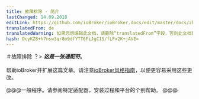 ```yaml
---
title: 故障排除 - 简介
lastChanged: 14.09.2018
editLink: https://github.com/ioBroker/ioBroker.docs/edit/master/docs/zh-cn/trouble/README.md
translatedFrom: de
translatedWarning: 如果您想编辑此文档，请删除“translatedFrom”字段，否则此文档将再次自动翻译
hash: DcyKZ8+h7nsw3qr8m9dfYTT6FiJgC1S/fLFx2K+jAVE=
---
```


＃故障排除
？&gt; ***这是一张通配符***。 <br><br>帮助ioBroker并扩展这篇文章。请注意[ioBroker风格指南](community/styleguidedoc)，以便更容易采用这些更改。

@@@一般程序。请参阅特定适配器，安装过程和平台的个别帮助。
@@@